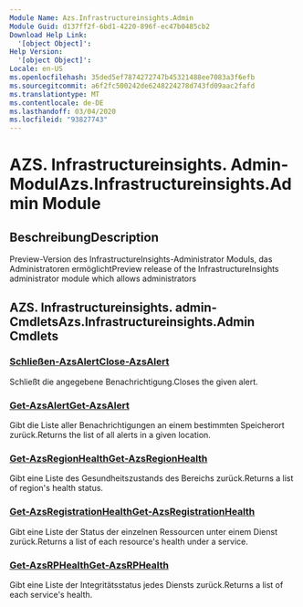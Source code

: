 ```yaml
---
Module Name: Azs.Infrastructureinsights.Admin
Module Guid: d137ff2f-6bd1-4220-896f-ec47b0485cb2
Download Help Link:
  '[object Object]': 
Help Version:
  '[object Object]': 
Locale: en-US
ms.openlocfilehash: 35ded5ef7874272747b45321488ee7083a3f6efb
ms.sourcegitcommit: a6f2fc500242de6248224278d743fd09aac2fafd
ms.translationtype: MT
ms.contentlocale: de-DE
ms.lasthandoff: 03/04/2020
ms.locfileid: "93827743"
---
```

# <span data-ttu-id="dbfc2-101">AZS. Infrastructureinsights. Admin-Modul</span><span class="sxs-lookup"><span data-stu-id="dbfc2-101">Azs.Infrastructureinsights.Admin Module</span></span>
## <span data-ttu-id="dbfc2-102">Beschreibung</span><span class="sxs-lookup"><span data-stu-id="dbfc2-102">Description</span></span>
<span data-ttu-id="dbfc2-103">Preview-Version des InfrastructureInsights-Administrator Moduls, das Administratoren ermöglicht</span><span class="sxs-lookup"><span data-stu-id="dbfc2-103">Preview release of the InfrastructureInsights administrator module which allows administrators</span></span>  

## <span data-ttu-id="dbfc2-104">AZS. Infrastructureinsights. admin-Cmdlets</span><span class="sxs-lookup"><span data-stu-id="dbfc2-104">Azs.Infrastructureinsights.Admin Cmdlets</span></span>
### [<span data-ttu-id="dbfc2-105">Schließen-AzsAlert</span><span class="sxs-lookup"><span data-stu-id="dbfc2-105">Close-AzsAlert</span></span>](Close-AzsAlert.md)
<span data-ttu-id="dbfc2-106">Schließt die angegebene Benachrichtigung.</span><span class="sxs-lookup"><span data-stu-id="dbfc2-106">Closes the given alert.</span></span>

### [<span data-ttu-id="dbfc2-107">Get-AzsAlert</span><span class="sxs-lookup"><span data-stu-id="dbfc2-107">Get-AzsAlert</span></span>](Get-AzsAlert.md)
<span data-ttu-id="dbfc2-108">Gibt die Liste aller Benachrichtigungen an einem bestimmten Speicherort zurück.</span><span class="sxs-lookup"><span data-stu-id="dbfc2-108">Returns the list of all alerts in a given location.</span></span>

### [<span data-ttu-id="dbfc2-109">Get-AzsRegionHealth</span><span class="sxs-lookup"><span data-stu-id="dbfc2-109">Get-AzsRegionHealth</span></span>](Get-AzsRegionHealth.md)
<span data-ttu-id="dbfc2-110">Gibt eine Liste des Gesundheitszustands des Bereichs zurück.</span><span class="sxs-lookup"><span data-stu-id="dbfc2-110">Returns a list of region's health status.</span></span>

### [<span data-ttu-id="dbfc2-111">Get-AzsRegistrationHealth</span><span class="sxs-lookup"><span data-stu-id="dbfc2-111">Get-AzsRegistrationHealth</span></span>](Get-AzsRegistrationHealth.md)
<span data-ttu-id="dbfc2-112">Gibt eine Liste der Status der einzelnen Ressourcen unter einem Dienst zurück.</span><span class="sxs-lookup"><span data-stu-id="dbfc2-112">Returns a list of each resource's health under a service.</span></span>

### [<span data-ttu-id="dbfc2-113">Get-AzsRPHealth</span><span class="sxs-lookup"><span data-stu-id="dbfc2-113">Get-AzsRPHealth</span></span>](Get-AzsRPHealth.md)
<span data-ttu-id="dbfc2-114">Gibt eine Liste der Integritätsstatus jedes Diensts zurück.</span><span class="sxs-lookup"><span data-stu-id="dbfc2-114">Returns a list of each service's health.</span></span>

